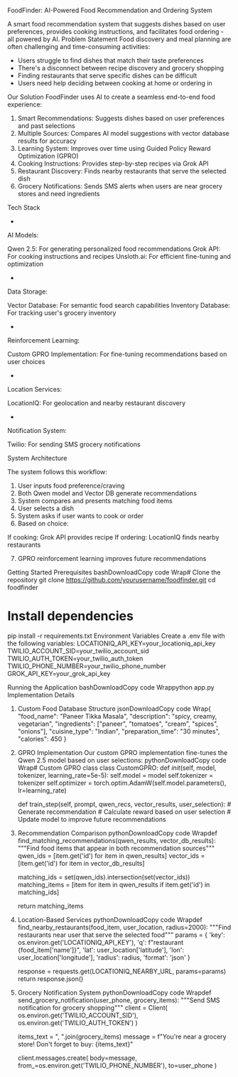 FoodFinder: AI-Powered Food Recommendation and Ordering System

A smart food recommendation system that suggests dishes based on user preferences, provides cooking instructions, and facilitates food ordering - all powered by AI.
Problem Statement
Food discovery and meal planning are often challenging and time-consuming activities:

* Users struggle to find dishes that match their taste preferences
* There's a disconnect between recipe discovery and grocery shopping
* Finding restaurants that serve specific dishes can be difficult
* Users need help deciding between cooking at home or ordering in

Our Solution
FoodFinder uses AI to create a seamless end-to-end food experience:

1. Smart Recommendations: Suggests dishes based on user preferences and past selections
2. Multiple Sources: Compares AI model suggestions with vector database results for accuracy
3. Learning System: Improves over time using Guided Policy Reward Optimization (GPRO)
4. Cooking Instructions: Provides step-by-step recipes via Grok API
5. Restaurant Discovery: Finds nearby restaurants that serve the selected dish
6. Grocery Notifications: Sends SMS alerts when users are near grocery stores and need ingredients

Tech Stack


* 
AI Models:

Qwen 2.5: For generating personalized food recommendations
Grok API: For cooking instructions and recipes
Unsloth.ai: For efficient fine-tuning and optimization


* 
Data Storage:

Vector Database: For semantic food search capabilities
Inventory Database: For tracking user's grocery inventory


* 
Reinforcement Learning:

Custom GPRO Implementation: For fine-tuning recommendations based on user choices


* 
Location Services:

LocationIQ: For geolocation and nearby restaurant discovery


* 
Notification System:

Twilio: For sending SMS grocery notifications



System Architecture

The system follows this workflow:

1. User inputs food preference/craving
2. Both Qwen model and Vector DB generate recommendations
3. System compares and presents matching food items
4. User selects a dish
5. System asks if user wants to cook or order
6. Based on choice:

If cooking: Grok API provides recipe
If ordering: LocationIQ finds nearby restaurants


7. GPRO reinforcement learning improves future recommendations

Getting Started
Prerequisites
bashDownloadCopy code Wrap# Clone the repository
git clone https://github.com/yourusername/foodfinder.git
cd foodfinder

# Install dependencies
pip install -r requirements.txt
Environment Variables
Create a .env file with the following variables:
LOCATIONIQ_API_KEY=your_locationiq_api_key
TWILIO_ACCOUNT_SID=your_twilio_account_sid
TWILIO_AUTH_TOKEN=your_twilio_auth_token
TWILIO_PHONE_NUMBER=your_twilio_phone_number
GROK_API_KEY=your_grok_api_key

Running the Application
bashDownloadCopy code Wrappython app.py
Implementation Details
1. Custom Food Database Structure
jsonDownloadCopy code Wrap{
  "food_name": "Paneer Tikka Masala",
  "description": "spicy, creamy, vegetarian",
  "ingredients": ["paneer", "tomatoes", "cream", "spices", "onions"],
  "cuisine_type": "Indian",
  "preparation_time": "30 minutes",
  "calories": 450
}
2. GPRO Implementation
Our custom GPRO implementation fine-tunes the Qwen 2.5 model based on user selections:
pythonDownloadCopy code Wrap# Custom GPRO class
class CustomGPRO:
    def _init_(self, model, tokenizer, learning_rate=5e-5):
        self.model = model
        self.tokenizer = tokenizer
        self.optimizer = torch.optim.AdamW(self.model.parameters(), lr=learning_rate)
        
    def train_step(self, prompt, qwen_recs, vector_results, user_selection):
        # Generate recommendation
        # Calculate reward based on user selection
        # Update model to improve future recommendations
3. Recommendation Comparison
pythonDownloadCopy code Wrapdef find_matching_recommendations(qwen_results, vector_db_results):
    """Find food items that appear in both recommendation sources"""
    qwen_ids = [item.get('id') for item in qwen_results]
    vector_ids = [item.get('id') for item in vector_db_results]
    
    matching_ids = set(qwen_ids).intersection(set(vector_ids))
    matching_items = [item for item in qwen_results if item.get('id') in matching_ids]
    
    return matching_items
4. Location-Based Services
pythonDownloadCopy code Wrapdef find_nearby_restaurants(food_item, user_location, radius=2000):
    """Find restaurants near user that serve the selected food"""
    params = {
        'key': os.environ.get('LOCATIONIQ_API_KEY'),
        'q': f"restaurant {food_item['name']}",
        'lat': user_location['latitude'],
        'lon': user_location['longitude'],
        'radius': radius,
        'format': 'json'
    }
    
    response = requests.get(LOCATIONIQ_NEARBY_URL, params=params)
    return response.json()
5. Grocery Notification System
pythonDownloadCopy code Wrapdef send_grocery_notification(user_phone, grocery_items):
    """Send SMS notification for grocery shopping"""
    client = Client(
        os.environ.get('TWILIO_ACCOUNT_SID'),
        os.environ.get('TWILIO_AUTH_TOKEN')
    )
    
    items_text = ", ".join(grocery_items)
    message = f"You're near a grocery store! Don't forget to buy: {items_text}"
    
    client.messages.create(
        body=message,
        from_=os.environ.get('TWILIO_PHONE_NUMBER'),
        to=user_phone
    )
